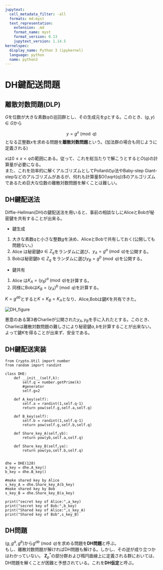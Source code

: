 ```yaml
---
jupytext:
  cell_metadata_filter: -all
  formats: md:myst
  text_representation:
    extension: .md
    format_name: myst
    format_version: 0.13
    jupytext_version: 1.14.5
kernelspec:
  display_name: Python 3 (ipykernel)
  language: python
  name: python3
---
```


# DH鍵配送問題

## 離散対数問題(DLP)
$G$を位数が大きな素数$q$の巡回群とし、その生成元を$g$とする。このとき、$(g,y) \in G$から

$$
y = g^x\pmod{q}
$$
となる正整数$x$を求める問題を**離散対数問題**という。(加法群の場合も同じように定義される)　　

$x$は$0 \leq x < q$の範囲にある。従って、これを総当たりで解こうとすると$O(q)$の計算量が必要になる。  
また、これを効率的に解くアルゴリズムとしてPollardの$\rho$法やBaby-step Giant-stepなどのアルゴリズムがあるが、何れも計算量$O(\sqrt{q})$のアルゴリズムであるため巨大な位数の離散対数問題を解くことは難しい。

## DH鍵配送法
Diffie-Hellman(DH)の鍵配送法を用いると、事前の相談なしにAliceとBobが秘密鍵を共有することが出来る。

- 鍵生成
1.  大きな素数$q$と小さな整数$g$を決め、AliceとBobで共有しておく(公開しても問題ない。)
2. Alice は秘密鍵$a \in Z_q$をランダムに選び、$y_A = g^a \pmod{q}$を公開する。
3. Bobは秘密鍵$b\in Z_q$ をランダムに選び$y_B = g^b \pmod{q}$を公開する。

- 鍵共有
1. Alice は$K_A = (y_B)^a \pmod{q}$を計算する。
2. 同様にBobは$K_B=(y_A)^b\pmod{q}$を計算する。

$K=g^{ab}$とすると$K=K_B=K_A$となり、Alice,Bobは鍵$K$を共有できた。  

![DH_figure](./_build/html/_images/DH.png)

悪意のある第3者Charlieが公開された$y_A,y_B$を手に入れたとする。このとき、Charlieは離散対数問題の難しさにより秘密鍵$a,b$を計算することが出来ない。よって鍵$K$を得ることが出来ず、安全である。

## DH鍵配送実装

```{code-cell}
from Crypto.Util import number
from random import randint

class DHE:
    def __init__(self,k):
        self.q = number.getPrime(k)
        #generator
        self.g=2
    
    def A_key(self):
        self.a = randint(1,self.q-1)
        return pow(self.g,self.a,self.q)
    
    def B_key(self):
        self.b = randint(1,self.q-1)
        return pow(self.g,self.b,self.q)
    
    def Share_key_A(self,yb):
        return pow(yb,self.a,self.q)
    
    def Share_key_B(self,ya):
        return pow(ya,self.b,self.q)
    

dhe = DHE(128)
a_key = dhe.A_key()
b_key = dhe.B_key()

#make shared key by Alice
s_key_A = dhe.Share_key_A(b_key)
#make shared key by Bob
s_key_B = dhe.Share_key_B(a_key)

print("secret key of Alice:",a_key)
print("secret key of Bob:",b_key)
print("Shared key of Alice:",s_key_A)
print("Shared key of Bob",s_key_B)

```

## DH問題
$(g,g^a,g^b)$から$g^{ab}\pmod{q}$を求める問題を**DH問題**と呼ぶ。  
もし、離散対数問題が解ければDH問題も解ける。しかし、その逆が成り立つかはわかっていない。
$\mathbf{Z}_p^*$の部分群および楕円曲線上に定義される群においては、DH問題を解くことが困難と予想されている。これを**DH仮定**と呼ぶ。